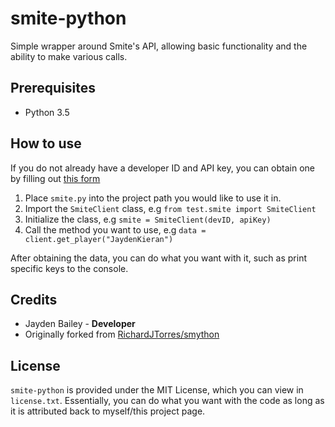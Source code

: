 # smite-python

Simple wrapper around Smite's API, allowing basic functionality and the ability to make various calls.

## Prerequisites

+ Python 3.5

## How to use

If you do not already have a developer ID and API key, you can obtain one by filling out [this form](https://fs12.formsite.com/HiRez/form48/secure_index.html)

1. Place `smite.py` into the project path you would like to use it in.
2. Import the `SmiteClient` class, e.g `from test.smite import SmiteClient`
3. Initialize the class, e.g `smite = SmiteClient(devID, apiKey)`
4. Call the method you want to use, e.g `data = client.get_player("JaydenKieran")`

After obtaining the data, you can do what you want with it, such as print specific keys to the console.

## Credits

+ Jayden Bailey - **Developer**
+ Originally forked from [RichardJTorres/smython](https://github.com/RichardJTorres/smython)

## License

`smite-python` is provided under the MIT License, which you can view in `license.txt`. Essentially, you can do what you want with the code as long as it is attributed back to myself/this project page.
